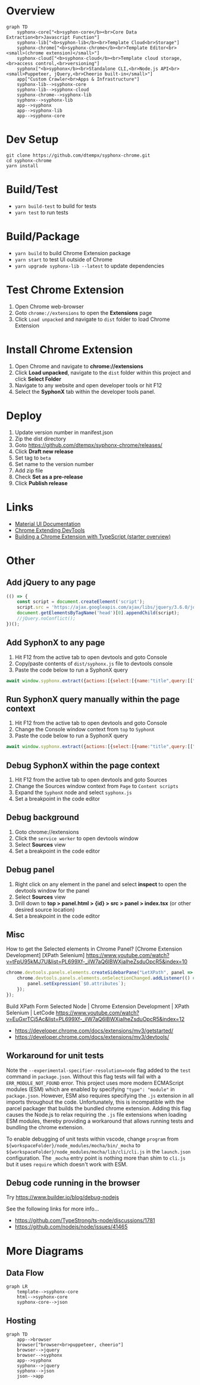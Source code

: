 # Overview

```mermaid
graph TD
    syphonx-core["<b>syphon-core</b><br>Core Data Extraction<br>Javascript Function"]
    syphonx-lib["<b>syphon-lib</b><br>Template Cloud<br>Storage"]
    syphonx-chrome["<b>syphonx-chrome</b><br>Template Editor<br><small>(chrome extension)</small>"]
    syphonx-cloud["<b>syphonx-cloud</b><br>Template cloud storage,<br>access control,<br>versioning"]
    syphonx["<b>syphonx</b><br>Standalone CLI,<br>Node.js API<br><small>Puppeteer, jQuery,<br>Cheerio built-in</small>"]
    app["Custom Crawler<br>Apps & Infrastructure"]
    syphonx-lib-->syphonx-core
    syphonx-lib-->syphonx-cloud
    syphonx-chrome-->syphonx-lib
    syphonx-->syphonx-lib
    app-->syphonx
    app-->syphonx-lib
    app-->syphonx-core
```


# Dev Setup
```
git clone https://github.com/dtempx/syphonx-chrome.git
cd syphonx-chrome
yarn install
```


# Build/Test
* `yarn build-test` to build for tests
* `yarn test` to run tests


# Build/Package
* `yarn build` to build Chrome Extension package
* `yarn start` to test UI outside of Chrome
* `yarn upgrade syphonx-lib --latest` to update dependencies


# Test Chrome Extension
1. Open Chrome web-browser
2. Goto `chrome://extensions` to open the **Extensions** page
3. Click `Load unpacked` and navigate to `dist` folder to load Chrome Extension


# Install Chrome Extension
1. Open Chrome and navigate to **chrome://extensions**
2. Click **Load unpacked**, navigate to the `dist` folder within this project and click **Select Folder**
3. Navigate to any website and open developer tools or hit F12
4. Select the **SyphonX** tab within the developer tools panel.


# Deploy
1. Update version number in manifest.json
2. Zip the dist directory
3. Goto https://github.com/dtempx/syphonx-chrome/releases/
4. Click **Draft new release**
5. Set tag to `beta`
6. Set name to the version number
7. Add zip file
8. Check **Set as a pre-release**
8. Click **Publish release**


# Links
* [Material UI Documentation](https://v4.mui.com/)
* [Chrome Extending DevTools](https://developer.chrome.com/docs/extensions/mv3/devtools/)
* [Building a Chrome Extension with TypeScript (starter overview)](https://www.youtube.com/watch?v=01vp9cYbQus)


# Other

## Add jQuery to any page
```js
(() => {
    const script = document.createElement('script');
    script.src = 'https://ajax.googleapis.com/ajax/libs/jquery/3.6.0/jquery.slim.min.js';
    document.getElementsByTagName('head')[0].appendChild(script);
    //jQuery.noConflict();
})();
```

## Add SyphonX to any page
1. Hit F12 from the active tab to open devtools and goto Console
2. Copy/paste contents of `dist/syphonx.js` file to devtools console
3. Paste the code below to run a SyphonX query
```js
await window.syphonx.extract({actions:[{select:[{name:"title",query:[["h1"]]}]}]})
```

## Run SyphonX query manually within the page context
1. Hit F12 from the active tab to open devtools and goto Console
2. Change the Console window context from `top` to `SyphonX`
3. Paste the code below to run a SyphonX query
```js
await window.syphonx.extract({actions:[{select:[{name:"title",query:[["h1"]]}]}]})
```

## Debug SyphonX within the page context
1. Hit F12 from the active tab to open devtools and goto Sources
2. Change the Sources window context from `Page` to `Content scripts`
3. Expand the `SyphonX` node and select `syphonx.js`
4. Set a breakpoint in the code editor

## Debug background
1. Goto chrome://extensions
2. Click the `service worker` to open devtools window
3. Select **Sources** view
4. Set a breakpoint in the code editor

## Debug panel
1. Right click on any element in the panel and select **inspect** to open the devtools window for the panel
2. Select **Sources** view
3. Drill down to **top > panel.html > {id} > src > panel > index.tsx** (or other desired source location)
4. Set a breakpoint in the code editor

## Misc
How to get the Selected elements in Chrome Panel? [Chrome Extension Development] [XPath Selenium]
https://www.youtube.com/watch?v=tFpU95kMJ7U&list=PL699Xf-_ilW7aQ6lBWXjaIheZsduOpcR5&index=10

```js
chrome.devtools.panels.elements.createSidebarPane("LetXPath", panel => {
    chrome.devtools.panels.elements.onSelectionChanged.addListener(() => {
        panel.setExpression(`$0.attributes`);
    });
});
```

Build XPath Form Selected Node | Chrome Extension Development | XPath Selenium | LetCode
https://www.youtube.com/watch?v=EuGxrTCj5Ac&list=PL699Xf-_ilW7aQ6lBWXjaIheZsduOpcR5&index=12

* https://developer.chrome.com/docs/extensions/mv3/getstarted/
* https://developer.chrome.com/docs/extensions/mv3/devtools/


## Workaround for unit tests
Note the `--experimental-specifier-resolution=node` flag added to the `test` command in `package.json`. Without this flag tests will fail with a `ERR_MODULE_NOT_FOUND` error. This project uses more modern ECMAScript modules (ESM) which are enabled by specifying `"type": "module"` in `package.json`. However, ESM also requires specifying the `.js` extension in all imports throughout the code. Unfortunately, this is incompatible with the parcel packager that builds the bundled chrome extension. Adding this flag causes the Node.js to relax requiring the `.js` file extensions when loading ESM modules, thereby providing a workaround that allows running tests and bundling the chrome extension.

To enable debugging of unit tests within vscode, change `program` from `${workspaceFolder}/node_modules/mocha/bin/_mocha` to `${workspaceFolder}/node_modules/mocha/lib/cli/cli.js` in the `launch.json` configuration. The `_mocha` entry point is nothing more than shim to `cli.js` but it uses `require` which doesn't work with ESM.

## Debug code running in the browser
Try https://www.builder.io/blog/debug-nodejs


See the following links for more info...
* https://github.com/TypeStrong/ts-node/discussions/1781
* https://github.com/nodejs/node/issues/41465

# More Diagrams

## Data Flow
```mermaid
graph LR
    template-->syphonx-core
    html-->syphonx-core
    syphonx-core-->json
```

## Hosting
```mermaid
graph TD
    app-->browser
    browser["browser<br>puppeteer, cheerio"]
    browser-->jquery
    browser-->syphonx
    app-->syphonx
    syphonx-->jquery
    syphonx-->json
    json-->app

```
